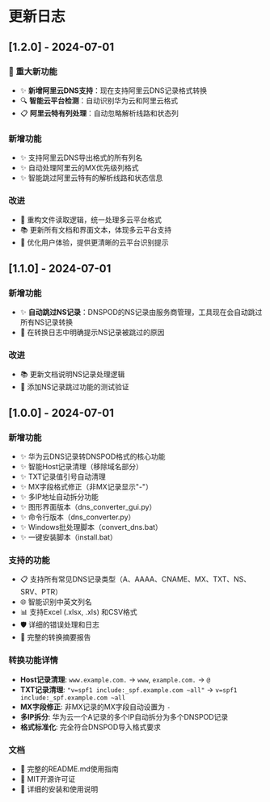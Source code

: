 # 更新日志

## [1.2.0] - 2024-07-01

### 🎉 重大新功能
- ✨ **新增阿里云DNS支持**：现在支持阿里云DNS记录格式转换
- 🔍 **智能云平台检测**：自动识别华为云和阿里云格式
- 📋 **阿里云特有列处理**：自动忽略解析线路和状态列

### 新增功能
- ✨ 支持阿里云DNS导出格式的所有列名
- ✨ 自动处理阿里云的MX优先级列格式
- ✨ 智能跳过阿里云特有的解析线路和状态信息

### 改进
- 🔧 重构文件读取逻辑，统一处理多云平台格式
- 📚 更新所有文档和界面文本，体现多云平台支持
- 🎯 优化用户体验，提供更清晰的云平台识别提示

## [1.1.0] - 2024-07-01

### 新增功能
- ✨ **自动跳过NS记录**：DNSPOD的NS记录由服务商管理，工具现在会自动跳过所有NS记录转换
- 📝 在转换日志中明确提示NS记录被跳过的原因

### 改进
- 📚 更新文档说明NS记录处理逻辑
- 🧪 添加NS记录跳过功能的测试验证

## [1.0.0] - 2024-07-01

### 新增功能
- ✨ 华为云DNS记录转DNSPOD格式的核心功能
- ✨ 智能Host记录清理（移除域名部分）
- ✨ TXT记录值引号自动清理
- ✨ MX字段格式修正（非MX记录显示"-"）
- ✨ 多IP地址自动拆分功能
- ✨ 图形界面版本（dns_converter_gui.py）
- ✨ 命令行版本（dns_converter.py）
- ✨ Windows批处理脚本（convert_dns.bat）
- ✨ 一键安装脚本（install.bat）

### 支持的功能
- 📋 支持所有常见DNS记录类型（A、AAAA、CNAME、MX、TXT、NS、SRV、PTR）
- 🌐 智能识别中英文列名
- 📊 支持Excel (.xlsx, .xls) 和CSV格式
- 🛡️ 详细的错误处理和日志
- 📝 完整的转换摘要报告

### 转换功能详情
- **Host记录清理**: `www.example.com.` → `www`, `example.com.` → `@`
- **TXT记录清理**: `"v=spf1 include:_spf.example.com ~all"` → `v=spf1 include:_spf.example.com ~all`
- **MX字段修正**: 非MX记录的MX字段自动设置为 `-`
- **多IP拆分**: 华为云一个A记录的多个IP自动拆分为多个DNSPOD记录
- **格式标准化**: 完全符合DNSPOD导入格式要求

### 文档
- 📖 完整的README.md使用指南
- 📄 MIT开源许可证
- 🔧 详细的安装和使用说明
